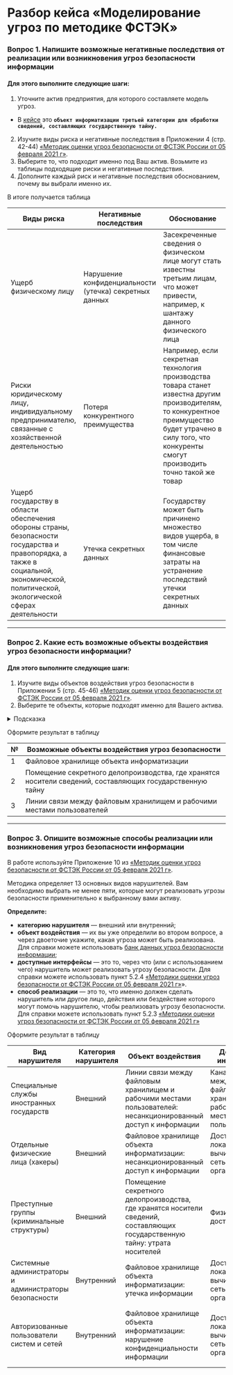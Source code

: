 # Разбор кейса «Моделирование угроз по методике ФСТЭК» 

### Вопрос 1. Напишите возможные негативные последствия от реализации или возникновения угроз безопасности информации

#### Для этого выполните следующие шаги:

1. Уточните актив предприятия, для которого составляете модель угроз. 
- В [кейсе](https://github.com/netology-code/ibb-homeworks/blob/IBB-33/casestudy_company%20assets.md) это **`объект информатизации третьей категории для обработки сведений, составляющих государственную тайну.`** 
2. Изучите виды риска и негативные последствия в Приложении 4 (стр. 42-44) [«Методик оценки угроз безопасности от ФСТЭК России от 05 февраля 2021 г»](https://u.netology.ru/backend/uploads/lms/attachments/files/data/54611/%D0%9C%D0%B5%D1%82%D0%BE%D0%B4%D0%B8%D1%87%D0%B5%D1%81%D0%BA%D0%B8%D0%B9_%D0%B4%D0%BE%D0%BA%D1%83%D0%BC%D0%B5%D0%BD%D1%82_%D0%BE%D1%82_5_%D1%84%D0%B5%D0%B2%D1%80%D0%B0%D0%BB%D1%8F_2021_%D0%B3.__1_.pdf).
3. Выберите то, что подходит именно под Ваш актив. Возьмите из таблицы подходящие риски и негативные последствия.
4. Дополните каждый риск и негативные последствия обоснованием, почему вы выбрали именно их.  

В итоге получается таблица

| Виды риска | Негативные последствия | Обоснование |
| ------------- | ------------- | ------------- |
| Ущерб физическому лицу   | Нарушение конфиденциальности (утечка) секретных данных  | Засекреченные сведения о физическом лице могут стать известны третьим лицам, что может привести, например, к шантажу данного физического лица  |
| Риски юридическому лицу, индивидуальному предпринимателю, связанные с хозяйственной деятельностью  | Потеря конкурентного преимущества  | Например, если секретная технология производства товара станет известна другим производителям, то конкурентное преимущество будет утрачено в силу того, что конкуренты смогут производить точно такой же товар |
| Ущерб государству в области обеспечения обороны страны, безопасности государства и правопорядка, а также в социальной, экономической, политической, экологической сферах деятельности  | Утечка секретных данных | Государству может быть причинено множество видов ущерба, в том числе финансовые затраты на устранение последствий утечки секретных данных |

-----

### Вопрос 2. Какие есть возможные объекты воздействия угроз безопасности информации? 

#### Для этого выполните следующие шаги:

1. Изучите виды объектов воздействия угроз безопасности в Приложении 5 (стр. 45-46) [«Методик оценки угроз безопасности от ФСТЭК России от 05 февраля 2021 г»](https://u.netology.ru/backend/uploads/lms/attachments/files/data/54611/%D0%9C%D0%B5%D1%82%D0%BE%D0%B4%D0%B8%D1%87%D0%B5%D1%81%D0%BA%D0%B8%D0%B9_%D0%B4%D0%BE%D0%BA%D1%83%D0%BC%D0%B5%D0%BD%D1%82_%D0%BE%D1%82_5_%D1%84%D0%B5%D0%B2%D1%80%D0%B0%D0%BB%D1%8F_2021_%D0%B3.__1_.pdf).
2. Выберите те объекты, которые подходят именно для Вашего актива.

<details>
    <summary>Подсказка</summary>

`К возможным объектам воздействия угроз безопасности могут относиться: системы хранения данных, или базы данных, системы управления базами данных, сайт, почтовый сервер, почтовый клиент, автоматизированное рабочее место пользователя, система управления и администрирования, контроллер домена, сетевые службы, проводные и беспроводные каналы передачи данных, телекоммуникационное оборудование, носители информации, помещения, в которых хранится, обрабатывается или обсуждается защищаемая информация и т. д.`

 </details>

Оформите результат в таблицу 

| №| Возможные объекты воздействия угроз безопасности |
| --- | --- |
| 1 | Файловое хранилище объекта информатизации |
| 2 | Помещение секретного делопроизводства, где хранятся носители сведений, составляющих государственную тайну |
| 3 | Линии связи между файловым хранилищем и рабочими местами пользователей |

------

### Вопрос 3. Опишите возможные способы реализации или возникновения угроз безопасности информации

В работе используйте Приложение 10 из [«Методик оценки угроз безопасности от ФСТЭК России от 05 февраля 2021 г»](https://u.netology.ru/backend/uploads/lms/attachments/files/data/54611/%D0%9C%D0%B5%D1%82%D0%BE%D0%B4%D0%B8%D1%87%D0%B5%D1%81%D0%BA%D0%B8%D0%B9_%D0%B4%D0%BE%D0%BA%D1%83%D0%BC%D0%B5%D0%BD%D1%82_%D0%BE%D1%82_5_%D1%84%D0%B5%D0%B2%D1%80%D0%B0%D0%BB%D1%8F_2021_%D0%B3.__1_.pdf).

Методика определяет 13 основных видов нарушителей. Вам необходимо выбрать не менее пяти, которые могут реализовать угрозы безопасности применительно к выбранному вами активу. 

**Определите:**
* **категорию нарушителя**  — внешний или внутренний;
* **объект воздействия**  — их вы уже определили во втором вопросе, а через двоеточие укажите, какая угроза может быть реализована. Для справки можете использовать  [банк данных угроз безопасности информации](https://bdu.fstec.ru/threat);
* **доступные интерфейсы**  — это то, через что (или с использованием чего) нарушитель может реализовать угрозу безопасности. Для справки можете использовать пункт 5.2.4 [«Методики оценки угроз безопасности от ФСТЭК России от 05 февраля 2021 г»](https://u.netology.ru/backend/uploads/lms/attachments/files/data/54611/%D0%9C%D0%B5%D1%82%D0%BE%D0%B4%D0%B8%D1%87%D0%B5%D1%81%D0%BA%D0%B8%D0%B9_%D0%B4%D0%BE%D0%BA%D1%83%D0%BC%D0%B5%D0%BD%D1%82_%D0%BE%D1%82_5_%D1%84%D0%B5%D0%B2%D1%80%D0%B0%D0%BB%D1%8F_2021_%D0%B3.__1_.pdf)».
* **способ реализации**  — это то, что именно должен сделать нарушитель или другое лицо, действия или бездействие которого могут помочь нарушителю, чтобы реализовать угрозу безопасности. Для справки можете использовать пункт 5.2.3 [«Методики оценки угроз безопасности от ФСТЭК России от 05 февраля 2021 г»](https://u.netology.ru/backend/uploads/lms/attachments/files/data/54611/%D0%9C%D0%B5%D1%82%D0%BE%D0%B4%D0%B8%D1%87%D0%B5%D1%81%D0%BA%D0%B8%D0%B9_%D0%B4%D0%BE%D0%BA%D1%83%D0%BC%D0%B5%D0%BD%D1%82_%D0%BE%D1%82_5_%D1%84%D0%B5%D0%B2%D1%80%D0%B0%D0%BB%D1%8F_2021_%D0%B3.__1_.pdf)

Оформите результат в таблицу 

| Вид нарушителя  | Категория нарушителя | Объект воздействия | Доступные интерфейсы | Способы реализации |
| ------------- | ------------- | ------------- | ------------- | ------------- |
| Специальные службы иностранных государств  | Внешний | Линии связи между файловым хранилищем и рабочими местами пользователей: несанкционированный доступ к информации  | Канал передачи между файловым хранилищем и рабочими местами пользователей  | Перехват побочных электромагнитных излучений и наводок  |
| Отдельные физические лица (хакеры)  | Внешний  | Файловое хранилище объекта информатизации: несанкционированный доступ к информации | Доступ через локальную вычислительную сеть организации  | Внедрение вредоносного программного обеспечения  |
| Преступные группы (криминальные структуры)  | Внешний | Помещение секретного делопроизводства, где хранятся носители сведений, составляющих государственную тайну: утрата носителей  | Физический доступ  | Проникновение в помещение  |
| Системные администраторы и администраторы безопасности  | Внутренний  | Файловое хранилище объекта информатизации: утечка информации | Доступ через локальную вычислительную сеть организации  | Использование учетных записей, обладающих привилегированными правами |
| Авторизованные пользователи систем и сетей | Внутренний  | Файловое хранилище объекта информатизации: нарушение конфиденциальности информации  | Доступ через локальную вычислительную сеть организации  | Неправильно настроенные администратором безопасности СЗИ (дискреционные, мандатные права доступа)  |
